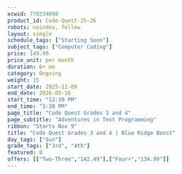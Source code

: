 ```yaml
---
ecwid: 770334898
product_id: Code-Quest-25-26
robots: noindex, follow
layout: single
schedule_tags: ["Starting Soon"]
subject_tags: ["Computer Coding"]
price: 149.99
price_unit: per month
duration: 6+ mo
category: Ongoing
weight: 15
start_date: 2025-11-09
end_date: 2026-05-16
start_time: "12:30 PM"
end_time: "3:30 PM"
page_title: "Code Quest Grades 3 and 4"
page_subtitle: "Adventures in Text Programming"
ribbon: "Starts Nov 9"
title: "Code Quest Grades 3 and 4 | Blue Ridge Boost"
day_tags: ["Sun"]
grade_tags: ["3rd", "4th"]
featured: 0
offers: [["Two-Three","142.49"],["Four+","134.99"]]
---
```

